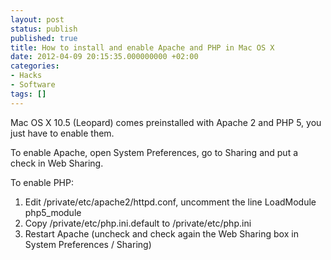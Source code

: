 ```yaml
---
layout: post
status: publish
published: true
title: How to install and enable Apache and PHP in Mac OS X
date: 2012-04-09 20:15:35.000000000 +02:00
categories:
- Hacks
- Software
tags: []
---
```

Mac OS X 10.5 (Leopard) comes preinstalled with Apache 2 and PHP 5, you just have to enable them.

To enable Apache, open System Preferences, go to Sharing and put a check in Web Sharing.

To enable PHP:
<ol>
	<li>Edit /private/etc/apache2/httpd.conf, uncomment the line LoadModule php5_module</li>
	<li>Copy /private/etc/php.ini.default to /private/etc/php.ini</li>
	<li>Restart Apache (uncheck and check again the Web Sharing box in System Preferences / Sharing)</li>
</ol>
